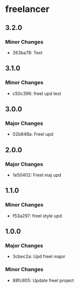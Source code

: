 # freelancer

## 3.2.0

### Minor Changes

- 263ba78: Text

## 3.1.0

### Minor Changes

- c50c396: freel upd test

## 3.0.0

### Major Changes

- 02b848a: Freel upd

## 2.0.0

### Major Changes

- 1e50402: Freel maj upd

## 1.1.0

### Minor Changes

- f53a297: freel style upd

## 1.0.0

### Major Changes

- 3cbec2a: Upd freel major

### Minor Changes

- 88fc805: Update freel project
